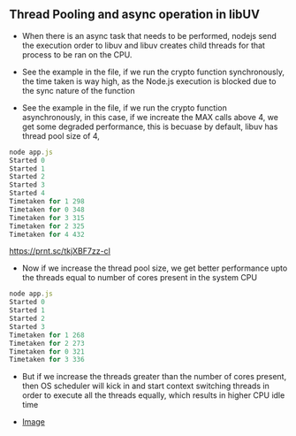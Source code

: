 ## Thread Pooling and async operation in libUV

- When there is an async task that needs to be performed, nodejs send the execution order to libuv and libuv creates child threads for that process to be ran on the CPU.

- See the example in the file, if we run the crypto function synchronously, the time taken is way high, as the Node.js execution is blocked due to the sync nature of the function

- See the example in the file, if we run the crypto function asynchronously, in this case, if we increate the MAX calls above 4, we get some degraded performance, this is becuase by default, libuv has thread pool size of 4,

```javascript
node app.js
Started 0
Started 1
Started 2
Started 3
Started 4
Timetaken for 1 298
Timetaken for 0 348
Timetaken for 3 315
Timetaken for 2 325
Timetaken for 4 432
```

https://prnt.sc/tkjXBF7zz-cI

- Now if we increase the thread pool size, we get better performance upto the threads equal to number of cores present in the system CPU

```javascript
node app.js
Started 0
Started 1
Started 2
Started 3
Timetaken for 1 268
Timetaken for 2 273
Timetaken for 0 321
Timetaken for 3 336
```

- But if we increase the threads greater than the number of cores present, then OS scheduler will kick in and start context switching threads in order to execute all the threads equally, which results in higher CPU idle time

- [Image](https://prnt.sc/jWL_UrUkLnvL)

